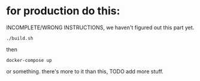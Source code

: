 for production do this:
===

INCOMPLETE/WRONG INSTRUCTIONS, we haven't figured out this part yet.

```
./build.sh
```

then

```
docker-compose up
```

or something. there's more to it than this, TODO add more stuff.